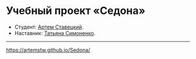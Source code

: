 # Учебный проект «Седона»

* Студент: [Артем Ставецкий](https://up.htmlacademy.ru/htmlcss/31/user/1782965).
* Наставник: [Татьяна Симоненко](https://htmlacademy.ru/profile/tatien).

---

https://artemstw.github.io/Sedona/
